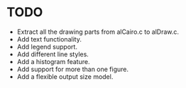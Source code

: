 TODO
====

- Extract all the drawing parts from alCairo.c to alDraw.c.
- Add text functionality.
- Add legend support.
- Add different line styles.
- Add a histogram feature.
- Add support for more than one figure.
- Add a flexible output size model.
